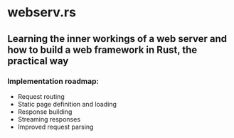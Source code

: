 # webserv.rs

## Learning the inner workings of a web server and how to build a web framework in Rust, the practical way

### Implementation roadmap:
* Request routing
* Static page definition and loading
* Response building
* Streaming responses
* Improved request parsing

